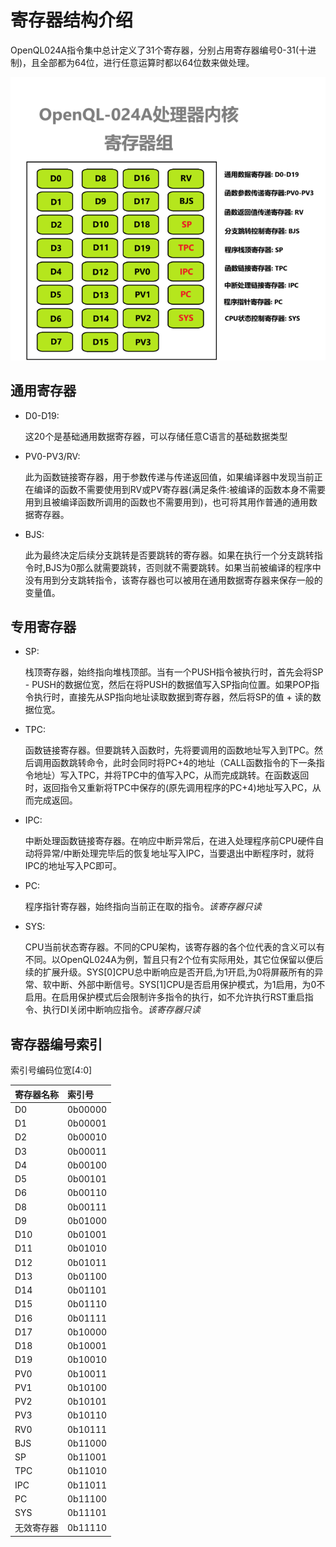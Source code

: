 # 寄存器结构介绍

OpenQL024A指令集中总计定义了31个寄存器，分别占用寄存器编号0-31(十进制)，且全部都为64位，进行任意运算时都以64位数来做处理。

![](./images/2.png)

## 通用寄存器

* D0-D19:

  这20个是基础通用数据寄存器，可以存储任意C语言的基础数据类型

* PV0-PV3/RV:
  
  此为函数链接寄存器，用于参数传递与传递返回值，如果编译器中发现当前正在编译的函数不需要使用到RV或PV寄存器(满足条件:被编译的函数本身不需要用到且被编译函数所调用的函数也不需要用到)，也可将其用作普通的通用数据寄存器。

* BJS:
  
  此为最终决定后续分支跳转是否要跳转的寄存器。如果在执行一个分支跳转指令时,BJS为0那么就需要跳转，否则就不需要跳转。如果当前被编译的程序中没有用到分支跳转指令，该寄存器也可以被用在通用数据寄存器来保存一般的变量值。

## 专用寄存器

* SP:	
  
  栈顶寄存器，始终指向堆栈顶部。当有一个PUSH指令被执行时，首先会将SP - PUSH的数据位宽，然后在将PUSH的数据值写入SP指向位置。如果POP指令执行时，直接先从SP指向地址读取数据到寄存器，然后将SP的值 + 读的数据位宽。

* TPC: 
  
  函数链接寄存器。但要跳转入函数时，先将要调用的函数地址写入到TPC。然后调用函数跳转命令，此时会同时将PC+4的地址（CALL函数指令的下一条指令地址）写入TPC，并将TPC中的值写入PC，从而完成跳转。在函数返回时，返回指令又重新将TPC中保存的(原先调用程序的PC+4)地址写入PC，从而完成返回。

* IPC: 
  
  中断处理函数链接寄存器。在响应中断异常后，在进入处理程序前CPU硬件自动将异常/中断处理完毕后的恢复地址写入IPC，当要退出中断程序时，就将IPC的地址写入PC即可。

* PC: 
  
  程序指针寄存器，始终指向当前正在取的指令。*该寄存器只读*

* SYS:
  
  CPU当前状态寄存器。不同的CPU架构，该寄存器的各个位代表的含义可以有不同。以OpenQL024A为例，暂且只有2个位有实际用处，其它位保留以便后续的扩展升级。SYS[0]CPU总中断响应是否开启,为1开启,为0将屏蔽所有的异常、软中断、外部中断信号。SYS[1]CPU是否启用保护模式，为1启用，为0不启用。在启用保护模式后会限制许多指令的执行，如不允许执行RST重启指令、执行DI关闭中断响应指令。*该寄存器只读*

## 寄存器编号索引

索引号编码位宽[4:0]

| 寄存器名称 | 索引号  |
| :--------- | :------ |
| D0         | 0b00000 |
| D1         | 0b00001 |
| D2         | 0b00010 |
| D3         | 0b00011 |
| D4         | 0b00100 |
| D5         | 0b00101 |
| D6         | 0b00110 |
| D8         | 0b00111 |
| D9         | 0b01000 |
| D10        | 0b01001 |
| D11        | 0b01010 |
| D12        | 0b01011 |
| D13        | 0b01100 |
| D14        | 0b01101 |
| D15        | 0b01110 |
| D16        | 0b01111 |
| D17        | 0b10000 |
| D18        | 0b10001 |
| D19        | 0b10010 |
| PV0        | 0b10011 |
| PV1        | 0b10100 |
| PV2        | 0b10101 |
| PV3        | 0b10110 |
| RV0        | 0b10111 |
| BJS        | 0b11000 |
| SP         | 0b11001 |
| TPC        | 0b11010 |
| IPC        | 0b11011 |
| PC         | 0b11100 |
| SYS        | 0b11101 |
| 无效寄存器 | 0b11110 |